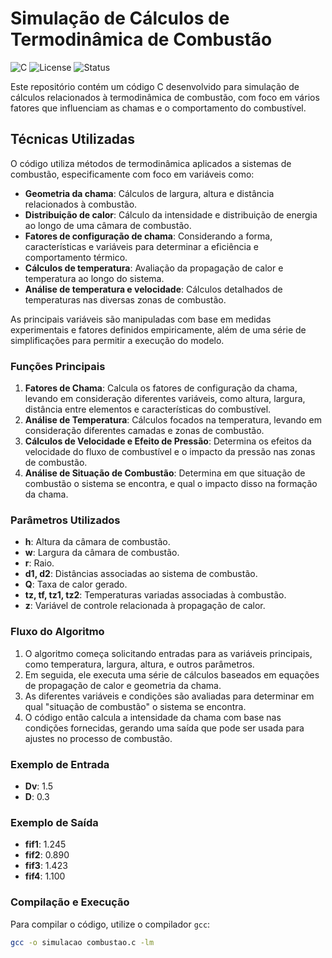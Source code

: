 # Simulação de Cálculos de Termodinâmica de Combustão

![C](https://img.shields.io/badge/language-C-green)
![License](https://img.shields.io/badge/license-MIT-blue)
![Status](https://img.shields.io/badge/status-Development-yellow)

Este repositório contém um código C desenvolvido para simulação de cálculos relacionados à termodinâmica de combustão, com foco em vários fatores que influenciam as chamas e o comportamento do combustível.

## Técnicas Utilizadas

O código utiliza métodos de termodinâmica aplicados a sistemas de combustão, especificamente com foco em variáveis como:

- **Geometria da chama**: Cálculos de largura, altura e distância relacionados à combustão.
- **Distribuição de calor**: Cálculo da intensidade e distribuição de energia ao longo de uma câmara de combustão.
- **Fatores de configuração de chama**: Considerando a forma, características e variáveis para determinar a eficiência e comportamento térmico.
- **Cálculos de temperatura**: Avaliação da propagação de calor e temperatura ao longo do sistema.
- **Análise de temperatura e velocidade**: Cálculos detalhados de temperaturas nas diversas zonas de combustão.
  
As principais variáveis são manipuladas com base em medidas experimentais e fatores definidos empiricamente, além de uma série de simplificações para permitir a execução do modelo.

### Funções Principais

1. **Fatores de Chama**: Calcula os fatores de configuração da chama, levando em consideração diferentes variáveis, como altura, largura, distância entre elementos e características do combustível.
2. **Análise de Temperatura**: Cálculos focados na temperatura, levando em consideração diferentes camadas e zonas de combustão.
3. **Cálculos de Velocidade e Efeito de Pressão**: Determina os efeitos da velocidade do fluxo de combustível e o impacto da pressão nas zonas de combustão.
4. **Análise de Situação de Combustão**: Determina em que situação de combustão o sistema se encontra, e qual o impacto disso na formação da chama.

### Parâmetros Utilizados

- **h**: Altura da câmara de combustão.
- **w**: Largura da câmara de combustão.
- **r**: Raio.
- **d1, d2**: Distâncias associadas ao sistema de combustão.
- **Q**: Taxa de calor gerado.
- **tz, tf, tz1, tz2**: Temperaturas variadas associadas à combustão.
- **z**: Variável de controle relacionada à propagação de calor.

### Fluxo do Algoritmo

1. O algoritmo começa solicitando entradas para as variáveis principais, como temperatura, largura, altura, e outros parâmetros.
2. Em seguida, ele executa uma série de cálculos baseados em equações de propagação de calor e geometria da chama.
3. As diferentes variáveis e condições são avaliadas para determinar em qual "situação de combustão" o sistema se encontra.
4. O código então calcula a intensidade da chama com base nas condições fornecidas, gerando uma saída que pode ser usada para ajustes no processo de combustão.

### Exemplo de Entrada

- **Dv**: 1.5
- **D**: 0.3

### Exemplo de Saída

- **fif1**: 1.245
- **fif2**: 0.890
- **fif3**: 1.423
- **fif4**: 1.100

### Compilação e Execução

Para compilar o código, utilize o compilador `gcc`:

```bash
gcc -o simulacao combustao.c -lm
